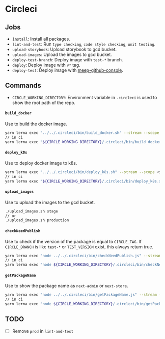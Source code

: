 # Circleci

## Jobs

- `install`: Install all packages.
- `lint-and-test`: Run `type checking`, `code style checking`, `unit testing`.
- `upload-storybook`: Upload storybook to gcd bucket.
- `upload-images`: Upload the images to gcd bucket.
- `deploy-test-branch`: Deploy image with `test-*` branch.
- `deploy`: Deploy image with `v*` tag.
- `deploy-test`: Deploy image with [meep-github-console](https://github.com/meepshop/meep-github-console).

## Commands

- `CIRCLE_WORKING_DIRECTORY`: Environment variable in `.circleci` is used to show the root path of the repo.

#### `build_docker`

Use to build the docker image.

```sh
yarn lerna exec "../../.circleci/bin/build_docker.sh" --stream --scope <scope name>
// in ci
yarn lerna exec "${CIRCLE_WORKING_DIRECTORY}/.circleci/bin/build_docker.sh" --stream --scope <scope name>
```

#### `deploy_k8s`

Use to deploy docker image to k8s.

```sh
yarn lerna exec "../../.circleci/bin/deploy_k8s.sh" --stream --scope <scope name>
// in ci
yarn lerna exec "${CIRCLE_WORKING_DIRECTORY}/.circleci/bin/deploy_k8s.sh" --stream --scope <scope name>
```

#### `upload_images`

Use to upload the images to the gcd bucket.

```sh
./upload_images.sh stage
// or
./upload_images.sh production
```

#### `checkNeedPublish`

Use to check if the version of the package is equal to `CIRCLE_TAG`. If `CIRCLE_BRANCH` is like `test-*` or `TEST_VERSION` exist, this always return true.

```sh
yarn lerna exec "node ../../.circleci/bin/checkNeedPublish.js" --stream --scope <scope name>
// in ci
yarn lerna exec "node ${CIRCLE_WORKING_DIRECTORY}/.circleci/bin/checkNeedPublish.js" --stream --scope <scope name>
```

#### `getPackageName`

Use to show the package name as `next-admin` or `next-store`.

```sh
yarn lerna exec "node ../../.circleci/bin/getPackageName.js" --stream --scope <scope name>
// in ci
yarn lerna exec "node ${CIRCLE_WORKING_DIRECTORY}/.circleci/bin/getPackageName.js" --stream --scope <scope name>
```

## TODO

- [ ] Remove `prod` in `lint-and-test`
